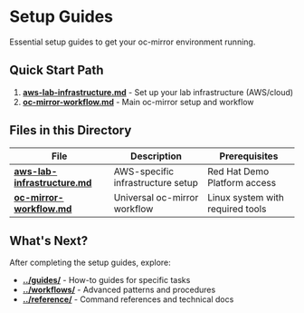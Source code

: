 # Setup Guides

Essential setup guides to get your oc-mirror environment running.

## Quick Start Path

1. **[aws-lab-infrastructure.md](aws-lab-infrastructure.md)** - Set up your lab infrastructure (AWS/cloud)
2. **[oc-mirror-workflow.md](oc-mirror-workflow.md)** - Main oc-mirror setup and workflow

## Files in this Directory

| File | Description | Prerequisites |
|------|-------------|---------------|
| **[aws-lab-infrastructure.md](aws-lab-infrastructure.md)** | AWS-specific infrastructure setup | Red Hat Demo Platform access |
| **[oc-mirror-workflow.md](oc-mirror-workflow.md)** | Universal oc-mirror workflow | Linux system with required tools |

## What's Next?

After completing the setup guides, explore:

- **[../guides/](../guides/)** - How-to guides for specific tasks
- **[../workflows/](../workflows/)** - Advanced patterns and procedures
- **[../reference/](../reference/)** - Command references and technical docs
